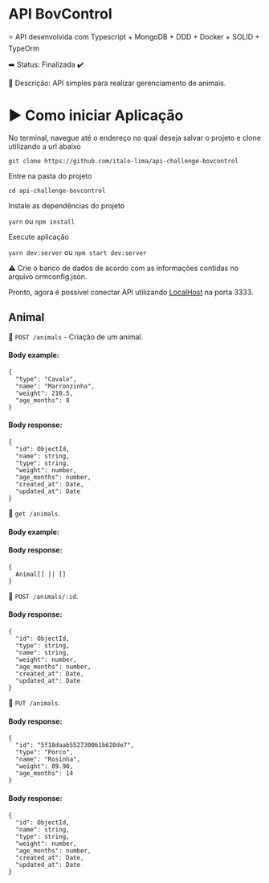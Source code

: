 # API BovControl 

:star: API desenvolvida com Typescript + MongoDB + DDD + Docker + SOLID + TypeOrm

:arrow_right: Status: Finalizada :heavy_check_mark:

:triangular_flag_on_post: Descrição: API simples para realizar gerenciamento de animais.

# :arrow_forward: Como iniciar Aplicação

No terminal, navegue até o endereço no qual deseja salvar o projeto e clone utilizando a url abaixo

`git clone https://github.com/italo-lima/api-challenge-bovcontrol`

Entre na pasta do projeto

`cd api-challenge-bovcontrol`

Instale as dependências do projeto

`yarn` ou `npm install`

Execute aplicação

`yarn dev:server` ou `npm start dev:server`

:warning: Crie o banco de dados de acordo com as informações contidas no arquivo ormconfig.json.

Pronto, agora é possível conectar API utilizando [LocalHost](http://localhost:3333 "API BovControl") na porta 3333.

## Animal 

:paperclip: `POST /animals` - Criação de um animal.

#### Body example:

```
{
  "type": "Cavalo",
  "name": "Marronzinha",
  "weight": 210.5,
  "age_months": 8
}
```

#### Body response:

```
{
  "id": ObjectId,
  "name": string,
  "type": string,
  "weight": number,
  "age_months": number,
  "created_at": Date,
  "updated_at": Date
}
```

:paperclip: `get /animals`.

#### Body example:


#### Body response:

```
{
  Animal[] || []
}
```

:paperclip: `POST /animals/:id`.

#### Body response:

```
{
  "id": ObjectId,
  "type": string,
  "name": string,
  "weight": number,
  "age_months": number,
  "created_at": Date,
  "updated_at": Date
}
```

:paperclip: `PUT /animals`.

#### Body response:

```
{
  "id": "5f18daab552730061b620de7",
  "type": "Porco",
  "name": "Rosinha",
  "weight": 89.90,
  "age_months": 14
}
```

#### Body response:

```
{
  "id": ObjectId,
  "name": string,
  "type": string,
  "weight": number,
  "age_months": number,
  "created_at": Date,
  "updated_at": Date
}
```
